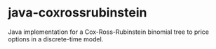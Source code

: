 # java-coxrossrubinstein
Java implementation for a Cox-Ross-Rubinstein binomial tree to price options in a discrete-time model.
